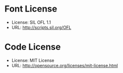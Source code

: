 # Font License
 * License: SIL OFL 1.1
 * URL: http://scripts.sil.org/OFL

# Code License
 * License: MIT License
 * URL: http://opensource.org/licenses/mit-license.html
